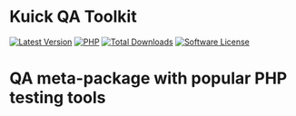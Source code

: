 # Kuick QA Toolkit
[![Latest Version](https://img.shields.io/github/release/milejko/kuick-qa-toolkit.svg?cacheSeconds=3600)](https://github.com/milejko/kuick-qa-toolkit/releases)
[![PHP](https://img.shields.io/badge/PHP-8.2%20|%208.3%20|%208.4-blue?logo=php&cacheSeconds=3600)](https://www.php.net)
[![Total Downloads](https://img.shields.io/packagist/dt/kuick/dotenv.svg?cacheSeconds=3600)](https://packagist.org/packages/kuick/qa-toolkit)
[![Software License](https://img.shields.io/badge/license-MIT-brightgreen.svg?cacheSeconds=14400)](LICENSE)

# QA meta-package with popular PHP testing tools
